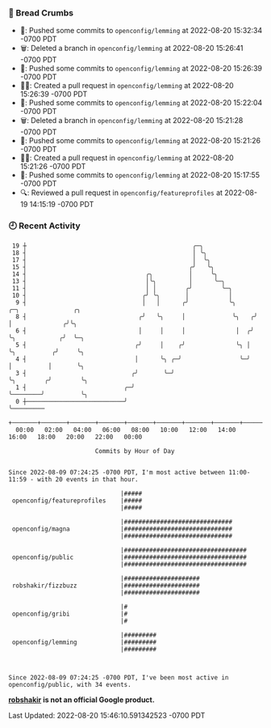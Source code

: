 ### 🍞 Bread Crumbs

 * 🚢: Pushed some commits to `openconfig/lemming` at 2022-08-20 15:32:34 -0700 PDT
 * 🗑: Deleted a branch in `openconfig/lemming` at 2022-08-20 15:26:41 -0700 PDT
 * 🚢: Pushed some commits to `openconfig/lemming` at 2022-08-20 15:26:39 -0700 PDT
 * ✍🏼: Created a pull request in `openconfig/lemming` at 2022-08-20 15:26:39 -0700 PDT
 * 🚢: Pushed some commits to `openconfig/lemming` at 2022-08-20 15:22:04 -0700 PDT
 * 🗑: Deleted a branch in `openconfig/lemming` at 2022-08-20 15:21:28 -0700 PDT
 * 🚢: Pushed some commits to `openconfig/lemming` at 2022-08-20 15:21:26 -0700 PDT
 * ✍🏼: Created a pull request in `openconfig/lemming` at 2022-08-20 15:21:26 -0700 PDT
 * 🚢: Pushed some commits to `openconfig/lemming` at 2022-08-20 15:17:55 -0700 PDT
 * 🔍: Reviewed a pull request in  `openconfig/featureprofiles` at 2022-08-19 14:15:19 -0700 PDT

### 🕘 Recent Activity
```
 19 ┼                                              ╭─╮
 18 ┤                                              │ ╰╮
 17 ┤                                              │  ╰╮
 15 ┤                                             ╭╯   ╰╮
 14 ┤                                 ╭╮          │     ╰╮
 13 ┤                                 │╰╮         │      ╰─╮
 11 ┤                                 │ │        ╭╯        ╰─╮
 10 ┤                                ╭╯ ╰╮       │           │
  9 ┤                                │   │      ╭╯           ╰╮     ╭─╮               ╭╮
  8 ┤                               ╭╯   ╰╮     │             ╰╮   ╭╯ │              ╭╯╰╮
  6 ┤                               │     │     │              │  ╭╯  ╰╮            ╭╯  ╰─╮
  5 ┤                              ╭╯     │    ╭╯              ╰╮ │    ╰╮          ╭╯     ╰╮
  4 ┤                              │      ╰╮ ╭─╯                ╰─╯     │          │       ╰╮
  3 ┤                             ╭╯       ╰─╯                          ╰╮        ╭╯        ╰╮
  1 ┤                           ╭─╯                                      ╰────────╯          ╰╮
  0 ┼───────────────────────────╯                                                             ╰─────────
    +───────+───────+───────+───────+───────+───────+───────+───────+───────+───────+───────+───────+────
  00:00   02:00   04:00   06:00   08:00   10:00   12:00   14:00   16:00   18:00   20:00   22:00   00:00   

						Commits by Hour of Day


Since 2022-08-09 07:24:25 -0700 PDT, I'm most active between 11:00-11:59 - with 20 events in that hour.

```



```
                               |#####
 openconfig/featureprofiles    |#####
                               |#####

                               |##############################
 openconfig/magna              |##############################
                               |##############################

                               |##################################
 openconfig/public             |##################################
                               |##################################

                               |#####################
 robshakir/fizzbuzz            |#####################
                               |#####################

                               |#
 openconfig/gribi              |#
                               |#

                               |#########
 openconfig/lemming            |#########
                               |#########



Since 2022-08-09 07:24:25 -0700 PDT, I've been most active in openconfig/public, with 34 events.

```
**[robshakir](mailto:robjs@google.com) is not an official Google product.**  


Last Updated: 2022-08-20 15:46:10.591342523 -0700 PDT
